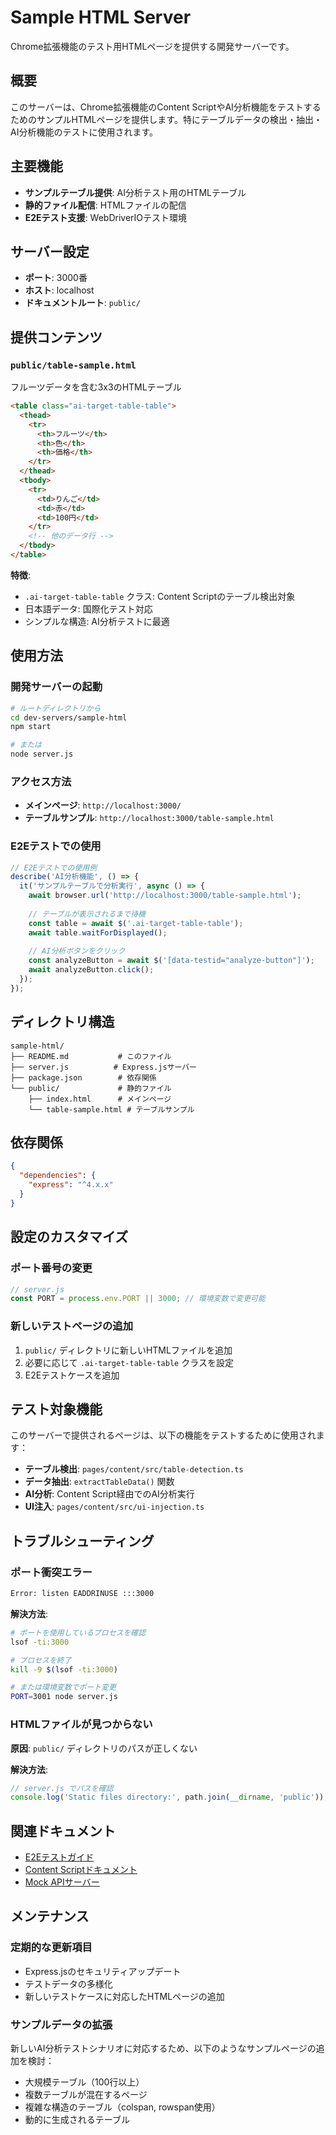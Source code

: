 # Sample HTML Server

Chrome拡張機能のテスト用HTMLページを提供する開発サーバーです。

## 概要

このサーバーは、Chrome拡張機能のContent ScriptやAI分析機能をテストするためのサンプルHTMLページを提供します。特にテーブルデータの検出・抽出・AI分析機能のテストに使用されます。

## 主要機能

- **サンプルテーブル提供**: AI分析テスト用のHTMLテーブル
- **静的ファイル配信**: HTMLファイルの配信
- **E2Eテスト支援**: WebDriverIOテスト環境

## サーバー設定

- **ポート**: 3000番
- **ホスト**: localhost
- **ドキュメントルート**: `public/`

## 提供コンテンツ

### `public/table-sample.html`
フルーツデータを含む3x3のHTMLテーブル

```html
<table class="ai-target-table-table">
  <thead>
    <tr>
      <th>フルーツ</th>
      <th>色</th>
      <th>価格</th>
    </tr>
  </thead>
  <tbody>
    <tr>
      <td>りんご</td>
      <td>赤</td>
      <td>100円</td>
    </tr>
    <!-- 他のデータ行 -->
  </tbody>
</table>
```

**特徴**:
- `.ai-target-table-table` クラス: Content Scriptのテーブル検出対象
- 日本語データ: 国際化テスト対応
- シンプルな構造: AI分析テストに最適

## 使用方法

### 開発サーバーの起動

```bash
# ルートディレクトリから
cd dev-servers/sample-html
npm start

# または
node server.js
```

### アクセス方法

- **メインページ**: `http://localhost:3000/`
- **テーブルサンプル**: `http://localhost:3000/table-sample.html`

### E2Eテストでの使用

```typescript
// E2Eテストでの使用例
describe('AI分析機能', () => {
  it('サンプルテーブルで分析実行', async () => {
    await browser.url('http://localhost:3000/table-sample.html');
    
    // テーブルが表示されるまで待機
    const table = await $('.ai-target-table-table');
    await table.waitForDisplayed();
    
    // AI分析ボタンをクリック
    const analyzeButton = await $('[data-testid="analyze-button"]');
    await analyzeButton.click();
  });
});
```

## ディレクトリ構造

```
sample-html/
├── README.md           # このファイル
├── server.js          # Express.jsサーバー
├── package.json        # 依存関係
└── public/             # 静的ファイル
    ├── index.html      # メインページ
    └── table-sample.html # テーブルサンプル
```

## 依存関係

```json
{
  "dependencies": {
    "express": "^4.x.x"
  }
}
```

## 設定のカスタマイズ

### ポート番号の変更

```javascript
// server.js
const PORT = process.env.PORT || 3000; // 環境変数で変更可能
```

### 新しいテストページの追加

1. `public/` ディレクトリに新しいHTMLファイルを追加
2. 必要に応じて `.ai-target-table-table` クラスを設定
3. E2Eテストケースを追加

## テスト対象機能

このサーバーで提供されるページは、以下の機能をテストするために使用されます：

- **テーブル検出**: `pages/content/src/table-detection.ts`
- **データ抽出**: `extractTableData()` 関数
- **AI分析**: Content Script経由でのAI分析実行
- **UI注入**: `pages/content/src/ui-injection.ts`

## トラブルシューティング

### ポート衝突エラー

```bash
Error: listen EADDRINUSE :::3000
```

**解決方法**:
```bash
# ポートを使用しているプロセスを確認
lsof -ti:3000

# プロセスを終了
kill -9 $(lsof -ti:3000)

# または環境変数でポート変更
PORT=3001 node server.js
```

### HTMLファイルが見つからない

**原因**: `public/` ディレクトリのパスが正しくない

**解決方法**:
```javascript
// server.js でパスを確認
console.log('Static files directory:', path.join(__dirname, 'public'));
```

## 関連ドキュメント

- [E2Eテストガイド](../../tests/e2e/README.md)
- [Content Scriptドキュメント](../../pages/content/README.md)
- [Mock APIサーバー](../mock-api/README.md)

## メンテナンス

### 定期的な更新項目

- Express.jsのセキュリティアップデート
- テストデータの多様化
- 新しいテストケースに対応したHTMLページの追加

### サンプルデータの拡張

新しいAI分析テストシナリオに対応するため、以下のようなサンプルページの追加を検討：

- 大規模テーブル（100行以上）
- 複数テーブルが混在するページ
- 複雑な構造のテーブル（colspan, rowspan使用）
- 動的に生成されるテーブル
